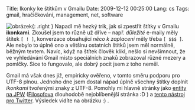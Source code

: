 Title: Ikonky ke štítkům v Gmailu
Date: 2009-12-12 00:25:00
Lang: cs
Tags: gmail, hračičkování, management, net, software

![obrázek]({static}/images/gmaillabels.png){: .right } Napadl mě hezký trik, jak si zpestřit štítky v Gmailu **ikonkami**. Zkoušel jsem to různě už dříve – např. *důležité* e-maily měly štítek `[ ! ]`, konverzace obsahující *něco k zaplacení* měly třeba `[ $$$ ]`. Ale nebylo to úplně ono a většinu ostatních štítků jsem měl normálně, běžným textem. Navíc, když na štítek člověk klikl, nešlo si nevšimnout, že ve vyhledávání Gmail místo speciálních znaků zobrazoval různé mezery a pomlčky. Sice to fungovalo, ale dobrý pocit jsem z toho neměl.

Gmail má však dnes již, empiricky ověřeno, v tomto směru podporu pro UTF-8 plnou. Jednoho dne jsem dostal nápad úplně všechny štítky doplnit *ikonkami* tvořenými znaky z UTF-8. Pomohly mi hlavně stránky jako [entity na JPW](http://www.jakpsatweb.cz/html/entity-vsechny.html) ([Filosofova](http://blog.filosof.biz/) dlouhodobě nejoblíbenější stránka :D ) a [tento nástroj pro Twitter](http://thenextweb.com/2008/09/16/twitterkeys-enhance-your-twitter-conversations/). Výsledek vidíte na obrázku :) .

